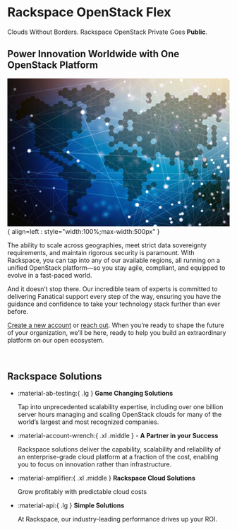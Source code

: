 <meta http-equiv="refresh" content="420">

# Rackspace OpenStack Flex

Clouds Without Borders. Rackspace OpenStack Private Goes __Public__.

## Power Innovation Worldwide with One OpenStack Platform

![Rackspace OpenStack Software](assets/images/cloud-anywhere.png){ align=left : style="width:100%;max-width:500px" }

The ability to scale across geographies, meet strict data sovereignty requirements, and maintain rigorous security
is paramount. With Rackspace, you can tap into any of our available regions, all running on a unified OpenStack
platform—so you stay agile, compliant, and equipped to evolve in a fast-paced world.

And it doesn’t stop there. Our incredible team of experts is committed to delivering Fanatical support every step
of the way, ensuring you have the guidance and confidence to take your technology stack further than ever before.

[Create a new account](https://cart.rackspace.com/cloud) or [reach out](https://www.rackspace.com/cloud/openstack/private).
When you’re ready to shape the future of your organization, we’ll be here, ready to help you build an extraordinary
platform on our open ecosystem.

<br clear="left">

## Rackspace Solutions

<div class="grid cards" markdown>

- :material-ab-testing:{ .lg } __Game Changing Solutions__

    Tap into unprecedented scalability expertise, including over one billion server hours managing
    and scaling OpenStack clouds for many of the world’s largest and most recognized companies.

- :material-account-wrench:{ .xl .middle } - __A Partner in your Success__

    Rackspace solutions deliver the capability, scalability and reliability of an enterprise-grade
    cloud platform at a fraction of the cost, enabling you to focus on innovation rather than
    infrastructure.

- :material-amplifier:{ .xl .middle } __Rackspace Cloud Solutions__

    Grow profitably with predictable cloud costs

- :material-api:{ .lg } __Simple Solutions__

    At Rackspace, our industry-leading performance drives up your ROI.

</div>
